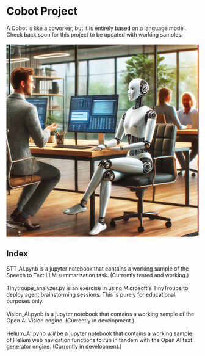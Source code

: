 # Cobot Project
A Cobot is like a coworker, but it is entirely based on a language model. Check back soon for this project to be updated with working samples.
\
\
![SCreenshot of a Cobot](/media/Cobot.webp)

## Index

STT_AI.pynb is a jupyter notebook that contains a working sample of the Speech to Text LLM summarization task. (Currently tested and working.)\
\
Tinytroupe_analyzer.py is an exercise in using Microsoft's TinyTroupe to deploy agent brainstorming sessions. This is purely for educational purposes only.\
\
Vision_AI.pynb is a jupyter notebook that contains a working sample of the Open AI Vision engine. (Currently in development.)\
\
Helium_AI.pynb *will* be a jupyter notebook that contains a working sample of Helium web navigation functions to run in tandem with the Open AI text generator engine.
(Currently in development.)


